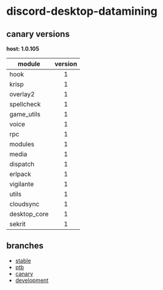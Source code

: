 # discord-desktop-datamining

## canary versions

**host: 1.0.105**

| module | version |
| ------ | :-----: |
| hook | 1 |
| krisp | 1 |
| overlay2 | 1 |
| spellcheck | 1 |
| game_utils | 1 |
| voice | 1 |
| rpc | 1 |
| modules | 1 |
| media | 1 |
| dispatch | 1 |
| erlpack | 1 |
| vigilante | 1 |
| utils | 1 |
| cloudsync | 1 |
| desktop_core | 1 |
| sekrit | 1 |

## branches

- [stable](https://github.com/OpenAsar/discord-desktop-datamining/tree/stable)
- [ptb](https://github.com/OpenAsar/discord-desktop-datamining/tree/ptb)
- [canary](https://github.com/OpenAsar/discord-desktop-datamining/tree/canary)
- [development](https://github.com/OpenAsar/discord-desktop-datamining/tree/development)
